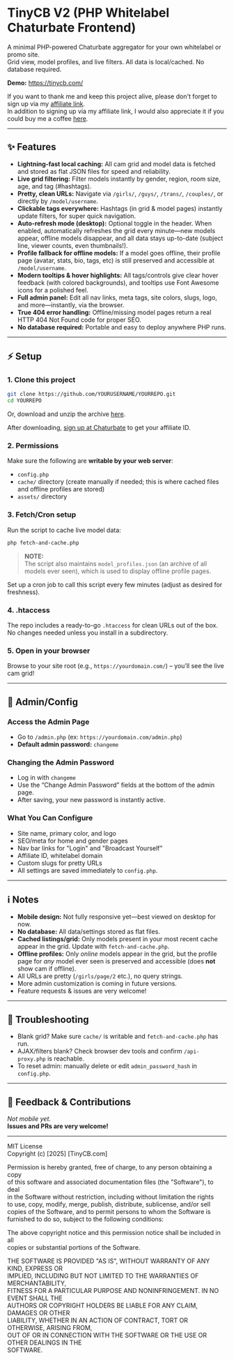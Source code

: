 # TinyCB V2 (PHP Whitelabel Chaturbate Frontend)

A minimal PHP-powered Chaturbate aggregator for your own whitelabel or promo site.  
Grid view, model profiles, and live filters. All data is local/cached. No database required.

**Demo:** https://tinycb.com/

If you want to thank me and keep this project alive, please don't forget to sign up via my [affiliate link](https://chaturbate.com/in/?tour=9O7D&campaign=2DLMP&track=default).  
In addition to signing up via my affiliate link, I would also appreciate it if you could buy me a coffee [here](https://coff.ee/tinycb).

---

## ✨ Features

- **Lightning-fast local caching:** All cam grid and model data is fetched and stored as flat JSON files for speed and reliability.
- **Live grid filtering:** Filter models instantly by gender, region, room size, age, and tag (#hashtags).
- **Pretty, clean URLs:** Navigate via `/girls/`, `/guys/`, `/trans/`, `/couples/`, or directly by `/model/username`.
- **Clickable tags everywhere:** Hashtags (in grid & model pages) instantly update filters, for super quick navigation.
- **Auto-refresh mode (desktop):** Optional toggle in the header. When enabled, automatically refreshes the grid every minute—new models appear, offline models disappear, and all data stays up-to-date (subject line, viewer counts, even thumbnails!).
- **Profile fallback for offline models:** If a model goes offline, their profile page (avatar, stats, bio, tags, etc) is still preserved and accessible at `/model/username`.
- **Modern tooltips & hover highlights:** All tags/controls give clear hover feedback (with colored backgrounds), and tooltips use Font Awesome icons for a polished feel.
- **Full admin panel:** Edit all nav links, meta tags, site colors, slugs, logo, and more—instantly, via the browser.
- **True 404 error handling:** Offline/missing model pages return a real HTTP 404 Not Found code for proper SEO.
- **No database required:** Portable and easy to deploy anywhere PHP runs.

---

## ⚡️ Setup

### 1. **Clone this project**
```bash
git clone https://github.com/YOURUSERNAME/YOURREPO.git
cd YOURREPO
```
Or, download and unzip the archive [here](https://github.com/Kudocams/TinyCB/archive/master.zip).

After downloading, [sign up at Chaturbate](https://chaturbate.com/in/?track=default&tour=9O7D&campaign=2DLMP) to get your affiliate ID.

### 2. **Permissions**
Make sure the following are **writable by your web server**:
- `config.php`
- `cache/` directory (create manually if needed; this is where cached files and offline profiles are stored)
- `assets/` directory

### 3. **Fetch/Cron setup**
Run the script to cache live model data:
```bash
php fetch-and-cache.php
```

> **NOTE:**  
> The script also maintains `model_profiles.json` (an archive of all models ever seen), which is used to display offline profile pages.

Set up a cron job to call this script every few minutes (adjust as desired for freshness).

### 4. **.htaccess**
The repo includes a ready-to-go `.htaccess` for clean URLs out of the box.  
No changes needed unless you install in a subdirectory.

### 5. **Open in your browser**  
Browse to your site root (e.g., `https://yourdomain.com/`) – you’ll see the live cam grid!

---

## 🔑 Admin/Config

### **Access the Admin Page**
- Go to `/admin.php` (ex: `https://yourdomain.com/admin.php`)
- **Default admin password:** `changeme`

### **Changing the Admin Password**
- Log in with `changeme`
- Use the “Change Admin Password” fields at the bottom of the admin page.
- After saving, your new password is instantly active.

### **What You Can Configure**
- Site name, primary color, and logo
- SEO/meta for home and gender pages
- Nav bar links for "Login" and "Broadcast Yourself"
- Affiliate ID, whitelabel domain
- Custom slugs for pretty URLs
- All settings are saved immediately to `config.php`.

---

## ℹ️ Notes

- **Mobile design:** Not fully responsive yet—best viewed on desktop for now.
- **No database:** All data/settings stored as flat files.
- **Cached listings/grid:** Only models present in your most recent cache appear in the grid. Update with `fetch-and-cache.php`.
- **Offline profiles:** Only *online* models appear in the grid, but the profile page for *any* model ever seen is preserved and accessible (does **not** show cam if offline).
- All URLs are pretty (`/girls/page/2` etc.), no query strings.
- More admin customization is coming in future versions.
- Feature requests & issues are very welcome!

---

## 🤔 Troubleshooting

- Blank grid? Make sure `cache/` is writable and `fetch-and-cache.php` has run.
- AJAX/filters blank? Check browser dev tools and confirm `/api-proxy.php` is reachable.
- To reset admin: manually delete or edit `admin_password_hash` in `config.php`.

---

## 💬 Feedback & Contributions

_Not mobile yet._  
**Issues and PRs are very welcome!**

---

MIT License  
Copyright (c) [2025] [TinyCB.com]

Permission is hereby granted, free of charge, to any person obtaining a copy  
of this software and associated documentation files (the "Software"), to deal  
in the Software without restriction, including without limitation the rights  
to use, copy, modify, merge, publish, distribute, sublicense, and/or sell  
copies of the Software, and to permit persons to whom the Software is  
furnished to do so, subject to the following conditions:

The above copyright notice and this permission notice shall be included in all  
copies or substantial portions of the Software.

THE SOFTWARE IS PROVIDED "AS IS", WITHOUT WARRANTY OF ANY KIND, EXPRESS OR  
IMPLIED, INCLUDING BUT NOT LIMITED TO THE WARRANTIES OF MERCHANTABILITY,  
FITNESS FOR A PARTICULAR PURPOSE AND NONINFRINGEMENT. IN NO EVENT SHALL THE  
AUTHORS OR COPYRIGHT HOLDERS BE LIABLE FOR ANY CLAIM, DAMAGES OR OTHER  
LIABILITY, WHETHER IN AN ACTION OF CONTRACT, TORT OR OTHERWISE, ARISING FROM,  
OUT OF OR IN CONNECTION WITH THE SOFTWARE OR THE USE OR OTHER DEALINGS IN THE  
SOFTWARE.
